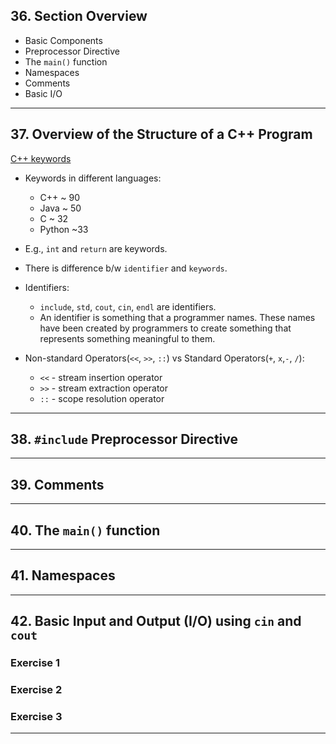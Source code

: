 ## 36. Section Overview

* Basic Components
* Preprocessor Directive
* The `main()` function
* Namespaces
* Comments
* Basic I/O

***

## 37. Overview of the Structure of a C++ Program

[C++ keywords](https://en.cppreference.com/w/cpp/keyword)

* Keywords in different languages:
    - C++    ~ 90
    - Java   ~ 50
    - C      ~ 32
    - Python ~33

* E.g., `int` and `return` are keywords.

* There is difference b/w `identifier` and `keywords`.
* Identifiers:
    - `include`, `std`, `cout`, `cin`, `endl` are identifiers.
    - An identifier is something that a programmer names. These names have been created by programmers to create something that represents something meaningful to them.

* Non-standard Operators(`<<`, `>>`, `::`) vs Standard Operators(`+`, `x`,`-`, `/`):
    - `<<` - stream insertion operator
    - `>>` - stream extraction operator
    - `::` - scope resolution operator
***

## 38. `#include` Preprocessor Directive 

***

## 39. Comments

***

## 40. The `main()` function

***

## 41. Namespaces

***

## 42. Basic Input and Output (I/O) using `cin` and `cout`

### Exercise 1

### Exercise 2

### Exercise 3

***
